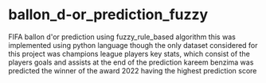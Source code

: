# ballon_d-or_prediction_fuzzy
FIFA ballon d'or prediction using fuzzy_rule_based algorithm
this was implemented using python language
though the only dataset considered for this project was champions league players key stats, which consist of the players goals and assists
at the end of the prediction 
kareem benzima was predicted the winner of the award 2022 having the highest prediction score
